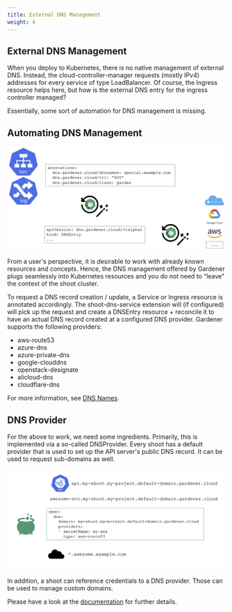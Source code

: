 ```yaml
---
title: External DNS Management
weight: 4
---
```


## External DNS Management

When you deploy to Kubernetes, there is no native management of external DNS. Instead, the cloud-controller-manager requests (mostly IPv4) addresses for every service of type LoadBalancer. Of course, the Ingress resource helps here, but how is the external DNS entry for the ingress controller managed?

Essentially, some sort of automation for DNS management is missing.

## Automating DNS Management

![automate-dns-management](./images/automate-dns-management.png)

From a user's perspective, it is desirable to work with already known resources and concepts. Hence, the DNS management offered by Gardener plugs seamlessly into Kubernetes resources and you do not need to "leave" the context of the shoot cluster.

To request a DNS record creation / update, a Service or Ingress resource is annotated accordingly. The shoot-dns-service extension will (if configured) will pick up the request and create a DNSEntry resource + reconcile it to have an actual DNS record created at a configured DNS provider. Gardener supports the following providers:

- aws-route53
- azure-dns
- azure-private-dns
- google-clouddns
- openstack-designate
- alicloud-dns
- cloudflare-dns

For more information, see [DNS Names](https://github.com/gardener/gardener-extension-shoot-dns-service/blob/master/docs/usage/dns_names.md).

## DNS Provider

For the above to work, we need some ingredients. Primarily, this is implemented via a so-called DNSProvider. Every shoot has a default provider that is used to set up the API server's public DNS record. It can be used to request sub-domains as well.

![](./images/dns-provider.png)

In addition, a shoot can reference credentials to a DNS provider. Those can be used to manage custom domains.

Please have a look at the [documentation](https://github.com/gardener/gardener-extension-shoot-dns-service/blob/master/docs/usage/dns_names.md) for further details.
